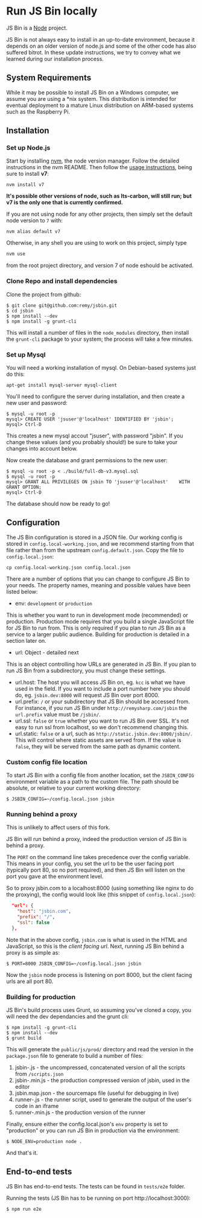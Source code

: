 # Run JS Bin locally

JS Bin is a [Node](http://nodejs.org) project.

JS Bin is not always easy to install in an up-to-date environment, because it depends on an older version of node.js and some of the other code has also suffered bitrot. In these update instructions, we try to convey what we learned during our installation process.

## System Requirements

While it may be possible to install JS Bin on a Windows computer, we assume you are using a *nix system. This distribution is intended for eventual deployment to a mature Linux distribution on ARM-based systems such as the Raspberry Pi.

## Installation

### Set up Node.js

Start by installing [nvm](https://github.com/creationix/nvm#installation), the node version manager. Follow the detailed instructions in the nvm README. Then follow the [usage instructions](https://github.com/creationix/nvm#installation), being sure to install **v7**:

`nvm install v7`

**It's possible other versions of node, such as lts-carbon, will still run; but v7 is the only one that is currently confirmed.**

If you are not using node for any other projects, then simply set the default node version to `7` with:

`nvm alias default v7`

Otherwise, in any shell you are using to work on this project, simply type 

```sh
nvm use
```

from the root project directory, and version 7 of node eshould be activated. 

### Clone Repo and install dependencies

Clone the project from github:

    $ git clone git@github.com:remy/jsbin.git
    $ cd jsbin
    $ npm install --dev
    $ npm install -g grunt-cli

This will install a number of files in the `node_modules` directory, then install the `grunt-cli` package to your system; the process will take a few minutes.

### Set up Mysql

You will need a working installation of mysql. On Debian-based systems just do this:

``` shell
apt-get install mysql-server mysql-client
```
You'll need to configure the server during installation, and then create a new user and password: 

``` shell
$ mysql -u root -p 
mysql> CREATE USER 'jsuser'@'localhost' IDENTIFIED BY 'jsbin';
mysql> Ctrl-D

```
This creates a new mysql accout "jsuser", with password "jsbin". If you change these values (and you probably should!) be sure to take your changes into account below. 

Now create the database and grant permissions to the new user:

``` shell
$ mysql -u root -p < ./build/full-db-v3.mysql.sql
$ mysql -u root -p
mysql> GRANT ALL PRIVILEGES ON jsbin TO 'jsuser'@'localhost'    WITH GRANT OPTION;
mysql> Ctrl-D
```
The database should now be ready to go!

## Configuration

The JS Bin configuration is stored in a JSON file. Our working config is stored in `config.local-working.json`, and we recommend starting from that file rather than from the upstream `config.default.json`. Copy the file to `config.local.json`:

    cp config.local-working.json config.local.json

There are a number of options that you can change to configure JS Bin to your needs. The property names, meaning and possible values have been listed below:

* env: `development` or `production`

This is whether you want to run in development mode (recommended) or production. Production mode requires that you build a single JavaScript file for JS Bin to run from. This is only required if you plan to run JS Bin as a service to a larger public audience. Building for production is detailed in a section later on.

* url: Object - detailed next

This is an object controlling how URLs are generated in JS Bin. If you plan to run JS Bin from a subdirectory, you must change these settings.

* url.host: The host you will access JS Bin on, eg. `kcc` is what we have used in the field. If you want to include a port number here you should do, eg. `jsbin.dev:8000` will request JS Bin over port 8000.
* url.prefix: `/` or your subdirectory that JS Bin should be accessed from. For instance, if you run JS Bin under `http://remysharp.com/jsbin` the `url.prefix` value must be `/jsbin/`.
* url.ssl: `false` or `true` whether you want to run JS Bin over SSL. It's not easy to run ssl from localhost, so we don't recommend changing this.
* url.static: `false` or a url, such as `http://static.jsbin.dev:8000/jsbin/`. This will control where static assets are served from. If the value is `false`, they will be served from the same path as dynamic content.

### Custom config file location

To start JS Bin with a config file from another location, set the `JSBIN_CONFIG` environment variable as a path to the custom file. The path should be absolute, or relative to your current working directory:

    $ JSBIN_CONFIG=~/config.local.json jsbin

### Running behind a proxy

This is unlikely to affect users of this fork.

JS Bin will run behind a proxy, indeed the production version of JS Bin is behind a proxy.

The `PORT` on the command line takes precedence over the config variable. This means in your config, you set the url to be the user facing port (typically port 80, so no port required), and then JS Bin will listen on the port you gave at the environment level.

So to proxy jsbin.com to a localhost:8000 (using something like nginx to do the proxying), the config would look like (this snippet of `config.local.json`):

```json
  "url": {
    "host": "jsbin.com",
    "prefix": "/",
    "ssl": false
  },
```

Note that in the above config, `jsbin.com` is what is used in the HTML and JavaScript, so this is the *client facing url*. Next, running JS Bin behind a proxy is as simple as:

    $ PORT=8000 JSBIN_CONFIG=~/config.local.json jsbin

Now the `jsbin` node process is listening on port 8000, but the client facing urls are all port 80.

### Building for production

JS Bin's build process uses Grunt, so assuming you've cloned a copy, you will need the dev dependancies and the grunt cli:

    $ npm install -g grunt-cli
    $ npm install --dev
    $ grunt build

This will generate the `public/js/prod/` directory and read the version in the `package.json` file to generate to build a number of files:

1. jsbin-<version>.js - the uncompressed, concatenated version of all the scripts from `/scripts.json`
2. jsbin-<version>.min.js - the production compressed version of jsbin, used in the editor
3. jsbin.map.json - the sourcemaps file (useful for debugging in live)
4. runner-<version>.js - the runner script, used to generate the output of the user's code in an iframe
5. runner-<version>.min.js - the production version of the runner

Finally, ensure either the config.local.json's `env` property is set to "production" or you can run JS Bin in production via the environment:

    $ NODE_ENV=production node .

And that's it.


## End-to-end tests
JS Bin has end-to-end tests. The tests can be found in `tests/e2e` folder. 

Running the tests (JS Bin has to be running on port http://localhost:3000): 

    $ npm run e2e
